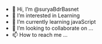 - 👋 Hi, I’m @suryaBdrBasnet
- 👀 I’m interested in Learning
- 🌱 I’m currently learning javaScript
- 💞️ I’m looking to collaborate on ...
- 📫 How to reach me ...

<!---
suryaBdrBasnet/suryaBdrBasnet is a ✨ special ✨ repository because its `README.md` (this file) appears on your GitHub profile.
You can click the Preview link to take a look at your changes.
--->
